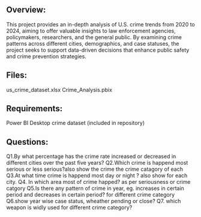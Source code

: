## Overview:
This project provides an in-depth analysis of U.S. crime trends from 2020 to 2024, aiming to offer valuable insights to law enforcement agencies, policymakers, researchers, and the general public.
By examining crime patterns across different cities, demographics, and case statuses, the project seeks to support data-driven decisions that enhance public safety and crime prevention strategies.

## Files:
us_crime_dataset.xlsx
Crime_Analysis.pbix

## Requirements:
Power BI Desktop
crime dataset (included in repository)

## Questions:
Q1.By what percentage has the crime rate increased or decreased in different cities over the past five years?
Q2.Which crime is happend most serious or less serious?also show the crime the crime catagory of each
Q3.At what time crime is happend most day or night ? also show for each city.
Q4. In which area most of crime happed? as per seriousness or crime catgory
Q5.Is there any pattern of crime in year, eg. increases in certain period and decreases in certain period? for different crime category
Q6.show year wise case status, wheather pending or close?
Q7. which weapon is widly used for different crime category? 



